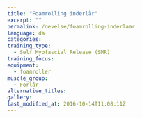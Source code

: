 ```yaml
---
title: "Foamrolling inderlår"
excerpt: ""
permalink: /oevelse/foamrolling-inderlaar
language: da
categories:
training_type: 
  - Self Myofascial Release (SMR)
training_focus: 
equipment:
  - foamroller
muscle_group:
  - Forlår
alternative_titles:
gallery:
last_modified_at: 2016-10-14T11:08:11Z
---
```



